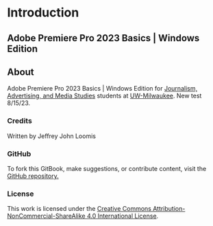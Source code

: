 # Introduction

## Adobe Premiere Pro 2023 Basics | Windows Edition

## About

Adobe Premiere Pro 2023 Basics | Windows Edition for [Journalism, Advertising, and Media Studies](http://uwm.edu/journalism-advertising-media-studies/) students at [UW-Milwaukee](http://uwm.edu/). New test 8/15/23.

### Credits

Written by Jeffrey John Loomis

### GitHub

To fork this GitBook, make suggestions, or contribute content, visit the [GitHub repository.](https://github.com/jjloomis/adobe-premiere-basics-lab-edition-windows)

### License

This work is licensed under the [Creative Commons Attribution-NonCommercial-ShareAlike 4.0 International License](https://creativecommons.org/licenses/by-nc-sa/4.0/).
